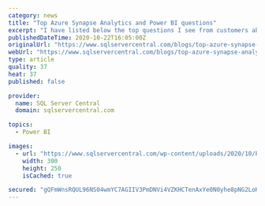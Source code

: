 ```yaml
---
category: news
title: "Top Azure Synapse Analytics and Power BI questions"
excerpt: "I have listed below the top questions I see from customers about Azure Synapse Analytics and Power BI, and the blogs that I have written that try to answer each question. I have also added these ..."
publishedDateTime: 2020-10-22T16:05:00Z
originalUrl: "https://www.sqlservercentral.com/blogs/top-azure-synapse-analytics-and-power-bi-questions"
webUrl: "https://www.sqlservercentral.com/blogs/top-azure-synapse-analytics-and-power-bi-questions"
type: article
quality: 37
heat: 37
published: false

provider:
  name: SQL Server Central
  domain: sqlservercentral.com

topics:
  - Power BI

images:
  - url: "https://www.sqlservercentral.com/wp-content/uploads/2020/10/PASS_20_DisplayBanners_300x250-004.jpg"
    width: 300
    height: 250
    isCached: true

secured: "gQFmWnsRQUL96NS04wmYC7AGIIV3PmDNVi4VZKHCTenAxYe0N0yhe8pNG2LoKTveqncg86vezbRz1RYq0yKGCd8H3ZojXc1AGEK9l1rVKM5Cawop9yY+QzpGXhdQt7qnoIbfKNpsEP7k9vvCXT7j6syyippP6W3+SbXb2SO2aNnvU6/FjRYZj0uSkvRe6TmGcJd5fswS257YzHjBfz6hGpa7bfIWuowNoCL1yFwSwzrf3JmrFRJ/5jzUDkUVAvUFuEGOIv6Ibk9kdh61u3muSiXuJ6goZfMPWHUkNZnnElw4AFuhUXEOX47t2rQRHtqLjIQkwOzipYx2uQY6OvyGhKubd+bE0J/CBTnRT9GDQG8=;7Emhg+6bSH1kUopSUIcrlg=="
---
```


